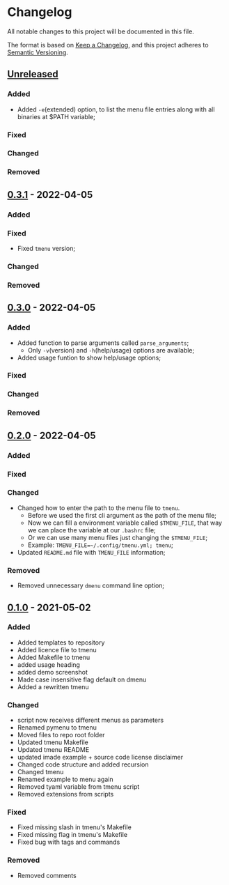 # Changelog

All notable changes to this project will be documented in this file.

The format is based on [Keep a Changelog](https://keepachangelog.com/en/1.0.0/),
and this project adheres to [Semantic Versioning](https://semver.org/spec/v2.0.0.html).

## [Unreleased]

### Added

* Added `-e`(extended) option, to list the menu file entries along with all binaries at \$PATH variable;

### Fixed

### Changed

### Removed

## [0.3.1] - 2022-04-05

### Added

### Fixed

* Fixed `tmenu` version;

### Changed

### Removed

## [0.3.0] - 2022-04-05

### Added

* Added function to parse arguments called `parse_arguments`;
    * Only `-v`(version) and `-h`(help/usage) options are available;
* Added usage funtion to show help/usage options;

### Fixed

### Changed

### Removed

## [0.2.0] - 2022-04-05

### Added

### Fixed

### Changed

* Changed how to enter the path to the menu file to `tmenu`.
    * Before we used the first cli argument as the path of the menu file;
    * Now we can fill a environment variable called `$TMENU_FILE`, that way we can place the variable at our `.bashrc` file;
    * Or we can use many menu files just changing the `$TMENU_FILE`;
    * Example: `TMENU_FILE=~/.config/tmenu.yml; tmenu`;
* Updated `README.md` file with `TMENU_FILE` information;

### Removed

* Removed unnecessary `dmenu` command line option;

## [0.1.0] - 2021-05-02

### Added

  * Added templates to repository
  * Added licence file to tmenu
  * Added Makefile to tmenu
  * added usage heading
  * added demo screenshot
  * Made case insensitive flag default on dmenu
  * Added a rewritten tmenu

### Changed

* script now receives different menus as parameters
* Renamed pymenu to tmenu
* Moved files to repo root folder
* Updated tmenu Makefile
* Updated tmenu README
* updated imade example + source code license disclaimer
* Changed code structure and added recursion
* Changed tmenu
* Renamed example to menu again
* Removed tyaml variable from tmenu script
* Removed extensions from scripts

### Fixed

* Fixed missing slash in tmenu's Makefile
* Fixed missing flag in tmenu's Makefile
* Fixed bug with tags and commands

### Removed

* Removed comments

[unreleased]: https://github.com/TinyToolSH/tmenu/compare/0.3.1...HEAD
[0.3.1]: https://github.com/TinyToolSH/tmenu/compare/0.3.0...0.3.1
[0.3.0]: https://github.com/TinyToolSH/tmenu/compare/0.2.0...0.3.0
[0.2.0]: https://github.com/TinyToolSH/tmenu/compare/0.1.0...0.2.0
[0.1.0]: https://github.com/TinyToolSH/tmenu/releases/tag/0.1.0
